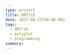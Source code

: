 ```yaml
---
type: project
title: DRYlib
date: 2017-08-21T00:00:00Z
tags:
  - DRYlib
  - polyglot
  - programming
summary:
---
```

